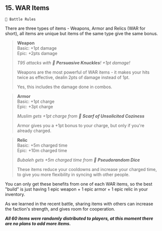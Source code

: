 ## 15. WAR Items

`📑 Battle Rules`

There are three types of items - Weapons, Armor and Relics (WAR for short), all items are unique but items of the same type give the same bonus.

> **Weapon**  
> Basic: +1pt damage  
> Epic: +2pts damage
>
> _T95 attacks with 👊 **Persuasive Knuckles**! +1pt damage!_
>
> Weapons are the most powerful of WAR items - it makes your hits twice as effective, dealin 2pts of damage instead of 1pt.
>
> Yes, this includes the damage done in combos.

> **Armor**  
> Basic: +1pt charge  
> Epic: +3pt charge
>
> _Muslim gets +1pt charge from 🧣 **Scarf of Unsolicited Coziness**_
>
> Armor gives you a +1pt bonus to your charge,  but only if you're already charged.

> **Relic**  
> Basic: +5m charged time  
> Epic: +10m charged time
>
> _Bubaleh gets +5m charged time from 🎲 **Pseudorandom Dice**_
>
> These items reduce your cooldowns and increase your charged time, to give you more flexibility in syncing with other people.

You can only get these benefits from one of each WAR items, so the best "build" is just having 1  epic weapon + 1 epic armor + 1 epic relic in your inventory.

As we learned in the recent battle, sharing items with others can increase the faction's strength, and gives room for cooperation.

**_All 60 items were randomly distributed to players, at this moment there are no plans to add more items._**

